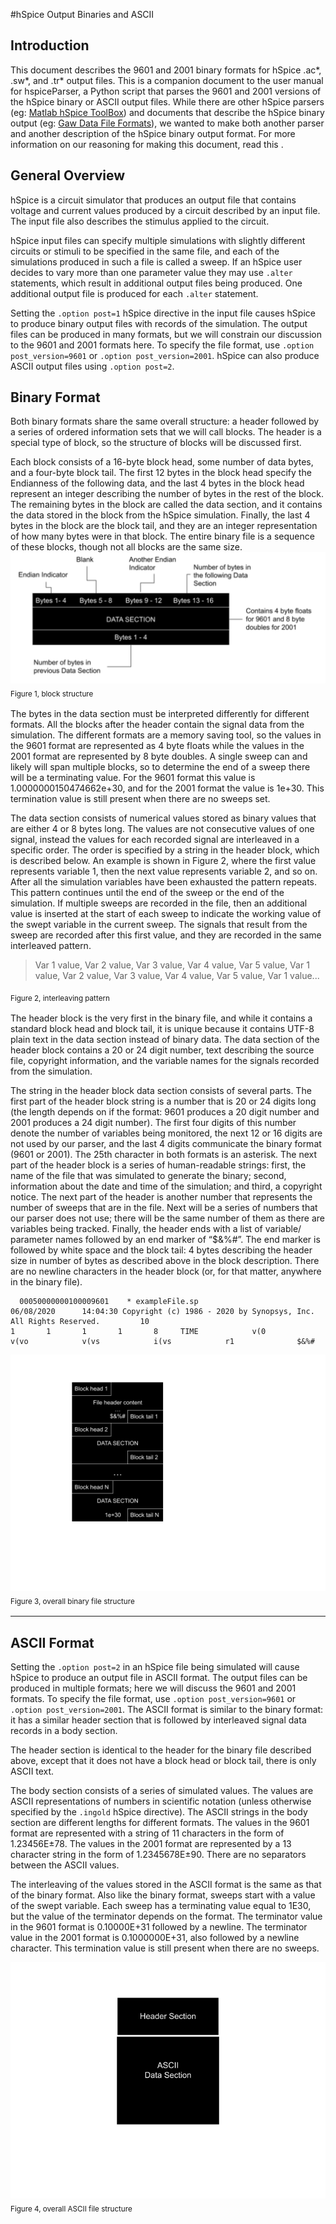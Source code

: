 #hSpice Output Binaries and ASCII

## Introduction

This document describes the 9601 and 2001 binary formats for hSpice .ac*, .sw*, and .tr* output files. This is a companion document to the user manual for hspiceParser, a Python script that parses the 9601 and 2001 versions of the hSpice binary or ASCII output files. While there are other hSpice parsers (eg: [Matlab hSpice ToolBox](https://www.cppsim.com/download_hspice_tools.html)) and documents that describe the hSpice binary output (eg: [Gaw Data File Formats](https://www.rvq.fr/linux/gawfmt.php)), we wanted to make both another parser and another description of the hSpice 
binary output format. For more information on our reasoning for making this document, read this <link to other document>.



## General Overview

hSpice is a circuit simulator that produces an output file that contains voltage and current values produced by a circuit described by an input file.  The input file also describes the stimulus applied to the circuit.

hSpice input files can specify multiple simulations with slightly different circuits or stimuli to be specified in the same file, and each of the simulations produced in such a file is called a sweep. If an hSpice user decides to vary more than one parameter value they may use `.alter` statements, which result in additional output files being produced. One additional output file is produced for each `.alter` statement.

Setting the `.option post=1` hSpice directive in the input file causes hSpice to produce binary output files with records of the simulation. The output files can be produced in many formats, but we will constrain our discussion to the 9601 and 2001 formats here. To specify the file format, use `.option post_version=9601` or `.option post_version=2001`. hSpice can also produce ASCII output files using `.option post=2`.

## Binary Format

Both binary formats share the same overall structure: a header followed by a series of ordered information sets that we will call blocks. The header is a special type of block, so the structure of blocks will be discussed first.

Each block consists of a 16-byte block head, some number of data bytes, and a four-byte block tail. The first 12 bytes in the block head specify the Endianness of the following data, and the last 4 bytes in the block head represent an integer describing the number of bytes in the rest of the block. The remaining bytes in the block are called the data section, and it contains the data stored in the block from the hSpice simulation. Finally, the last 4 bytes in the block are the block tail, and they are an integer representation of how many bytes were in that block. The entire binary file is a sequence of these blocks, though not all blocks are the same size.
![Image describing block structure](Block.png)
<sub>Figure 1, block structure<sub>

The bytes in the data section must be interpreted differently for different formats.  All the blocks after the header contain the signal data from the simulation. The different formats are a memory saving tool, so the values in the 9601 format are represented as 4 byte floats while the values in the 2001 format are represented by 8 byte doubles. A single sweep can and likely will span multiple blocks, so to determine the end of a sweep there will be a terminating value. For the 9601 format this value is 1.0000000150474662e+30, and for the 2001 format the value is 1e+30. This termination value is still present when there are no sweeps set.

The data section consists of numerical values stored as binary values that are either 4 or 8 bytes long. The values are not consecutive values of one signal, instead the values for each recorded signal are interleaved in a specific order. The order is specified by a string in the header block, which is described below. An example is  shown in Figure 2, where the first value represents variable 1, then the next value represents variable 2, and so on. After all the simulation variables have been exhausted the pattern repeats. This pattern continues until the end of the sweep or the end of the simulation. If multiple sweeps are recorded in the file, then an additional value is inserted at the start of each sweep to indicate the working value of the swept variable in the current sweep. The signals that result from the sweep are recorded after this first value, and they are recorded in the same interleaved pattern.

>Var 1 value, Var 2 value, Var 3 value, Var 4 value, Var 5 value, Var 1 value, Var 2 value, Var 3 value, Var 4 value, Var 5 value, Var 1 value...

<sub>Figure 2, interleaving pattern<sub>

The header block is the very first in the binary file, and while it contains a standard block head and block tail, it is unique because it contains UTF-8 plain text in the data section instead of binary data. The data section of the header block contains a 20 or 24 digit number, text describing the source file, copyright information, and the variable names for the signals recorded from the simulation.

The string in the header block data section consists of several parts. The first part of the header block string is a number that is 20 or 24 digits long (the length depends on if the format:  9601 produces a 20 digit number and 2001 produces a 24 digit number). The first four digits of this number denote the number of variables being monitored, the next 12 or 16 digits are not used by our parser, and the last 4 digits communicate the binary format (9601 or 2001). The 25th character in both 
formats is an asterisk. The next part of the header block is a series of human-readable strings: first, the name of the file that was simulated to generate the binary; second, information about the date and time of the simulation; and third, a copyright notice. The next part of the header is another number that represents the number of  sweeps that are in the file. Next will be a series of numbers that our parser does not use; there will be the same number of them as there are variables being tracked. Finally, the header ends with a list of variable/ parameter names followed by an end marker of “$&%#”. The end marker is followed by white space and the block tail: 4 bytes describing the header size in number of bytes as described above in the block description. There are no newline characters in the header block (or, for that matter, anywhere in the binary file).

```
  00050000000100009601    * exampleFile.sp                                                  06/08/2020      14:04:30 Copyright (c) 1986 - 2020 by Synopsys, Inc. All Rights Reserved.         10                                                                              1       1       1       1       8     TIME            v(0             v(vo            v(vs            i(vs            r1              $&%#   
```

![Image depicting binary file structure](file.png)
<sub>Figure 3, overall binary file structure<sub>

***
## ASCII Format

Setting the `.option post=2` in an hSpice file being simulated will cause hSpice to produce an output file in ASCII format. The output files can be produced in multiple formats; here we will discuss the 9601 and 2001 formats. To specify the file format, use `.option post_version=9601` or `.option post_version=2001`. The ASCII format is similar to the binary format: it has a similar header section that is followed by interleaved signal data records in a body section.

The header section is identical to the header for the binary file described above, except that it does not have a block head or block tail, there is only ASCII text.

The body section consists of a series of simulated values. The values are ASCII representations of numbers in scientific notation (unless otherwise specified by the `.ingold` hSpice directive). The ASCII strings in the body section are different lengths for different formats. The values in the 9601 format are represented with a string of 11 characters in the form of 1.23456E±78. The values in the 2001 format are represented by a 13 character string in the form of 1.2345678E±90. There are no separators between the ASCII values.

The interleaving of the values stored in the ASCII format is the same as that of the binary format. Also like the binary format, sweeps start with a value of the swept variable.  Each sweep has a terminating value equal to 1E30, but the value of the terminator depends on the format. The terminator value in the 9601 format is 0.10000E+31 followed by a newline.  The terminator value in the 2001 format is 0.1000000E+31, also followed by a newline character. This termination value is still present when there are no sweeps.

![image describing the ASCII file structure](ASCII_File.png)
<sub>Figure 4, overall ASCII file structure<sub>
